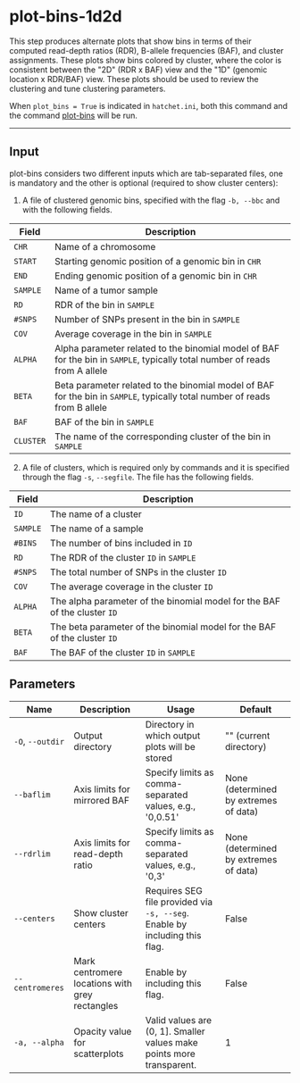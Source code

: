 # plot-bins-1d2d

This step produces alternate plots that show bins in terms of their computed read-depth ratios (RDR), B-allele frequencies (BAF), and cluster assignments.
These plots show bins colored by cluster, where the color is consistent between the "2D" (RDR x BAF) view and the "1D" (genomic location x RDR/BAF) view.
These plots should be used to review the clustering and tune clustering parameters.

When `plot_bins = True` is indicated in `hatchet.ini`, both this command and the command [plot-bins](doc_plot_bins.html) will be run.

----------------------

## Input

plot-bins considers two different inputs which are tab-separated files, one is mandatory and the other is optional (required to show cluster centers):

1. A file of clustered genomic bins, specified with the flag `-b, --bbc` and with the following fields.

| Field | Description |
|-------|-------------|
| `CHR` | Name of a chromosome |
| `START` | Starting genomic position of a genomic bin in `CHR` |
| `END` | Ending genomic position of a genomic bin in `CHR` |
| `SAMPLE` | Name of a tumor sample |
| `RD` | RDR of the bin in `SAMPLE` |
| `#SNPS` | Number of SNPs present in the bin in `SAMPLE` |
| `COV` | Average coverage in the bin in `SAMPLE` |
| `ALPHA` | Alpha parameter related to the binomial model of BAF for the bin in `SAMPLE`, typically total number of reads from A allele |
| `BETA` | Beta parameter related to the binomial model of BAF for the bin in `SAMPLE`, typically total number of reads from B allele |
| `BAF` | BAF of the bin in `SAMPLE` |
| `CLUSTER` | The name of the corresponding cluster of the bin in `SAMPLE` |

2. A file of clusters, which is required only by commands and it is specified through the flag `-s`, `--segfile`. The file has the following fields.

| Field | Description |
|-------|-------------|
| `ID` | The name of a cluster |
| `SAMPLE` | The name of a sample |
| `#BINS` | The number of bins included in `ID` |
| `RD` | The RDR of the cluster `ID` in `SAMPLE` |
| `#SNPS` | The total number of SNPs in the cluster `ID` |
| `COV` | The average coverage in the cluster `ID` |
| `ALPHA` | The alpha parameter of the binomial model for the BAF of the cluster `ID` |
| `BETA` | The beta parameter of the binomial model for the BAF of the cluster `ID` |
| `BAF` | The BAF of the cluster `ID` in `SAMPLE` |

## Parameters

| Name | Description | Usage | Default |
|------|-------------|-------|---------|
| `-O`, `--outdir` | Output directory | Directory in which output plots will be stored | "" (current directory) |
| `--baflim` | Axis limits for mirrored BAF | Specify limits as comma-separated values, e.g., '0,0.51' | None (determined by extremes of data) |
| `--rdrlim` | Axis limits for read-depth ratio | Specify limits as comma-separated values, e.g., '0,3' | None (determined by extremes of data) |
| `--centers` | Show cluster centers | Requires SEG file provided via `-s, --seg`. Enable by including this flag. | False |
| `--centromeres` | Mark centromere locations with grey rectangles | Enable by including this flag. | False |
| `-a, --alpha` | Opacity value for scatterplots | Valid values are (0, 1]. Smaller values make points more transparent. | 1 |
